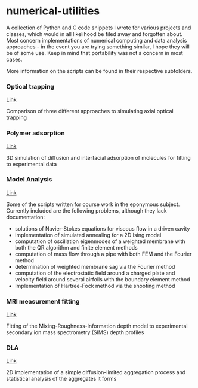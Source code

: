 # numerical-utilities

A collection of Python and C code snippets I wrote for various projects and classes, which would in all likelihood be filed away and forgotten about. Most concern implementations of numerical computing and data analysis approaches - in the event you are trying something similar, I hope they will be of some use. Keep in mind that portability was not a concern in most cases.

More information on the scripts can be found in their respective subfolders.

### Optical trapping
[Link](https://github.com/timzuntar/numerical-utilities/tree/master/Optical_trapping#readme)

Comparison of three different approaches to simulating axial optical trapping

### Polymer adsorption
[Link](https://github.com/timzuntar/numerical-utilities/tree/master/Polymer_adsorption#readme)

3D simulation of diffusion and interfacial adsorption of molecules for fitting to experimental data

### Model Analysis
[Link](https://github.com/timzuntar/numerical-utilities/tree/master/Modelska-analiza#readme)

Some of the scripts written for course work in the eponymous subject. Currently included are the following problems, although they lack documentation:

- solutions of Navier-Stokes equations for viscous flow in a driven cavity
- implementation of simulated annealing for a 2D Ising model
- computation of oscillation eigenmodes of a weighted membrane with both the QR algorithm and finite element methods
- computation of mass flow through a pipe with both FEM and the Fourier method
- determination of weighted membrane sag via the Fourier method
- computation of the electrostatic field around a charged plate and velocity field around several airfoils with the boundary element method
- Implementation of Hartree-Fock method via the shooting method

### MRI measurement fitting
[Link](https://github.com/timzuntar/numerical-utilities/tree/master/MRI_measurement_fitting#readme)

Fitting of the Mixing-Roughness-Information depth model to experimental secondary ion mass spectrometry (SIMS) depth profiles

### DLA
[Link](https://github.com/timzuntar/numerical-utilities/tree/master/DLA#readme)

2D implementation of a simple diffusion-limited aggregation process and statistical analysis of the aggregates it forms
